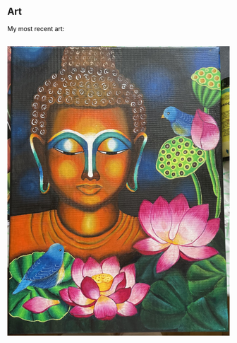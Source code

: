 
<html lang="en">
<head>
    <meta charset="UTF-8">
    <meta name="viewport" content="width=device-width, initial-scale=1.0">
    <link rel="stylesheet" href="style.css">
</head>
<body>

<h2 class="title">Art</h2>
<p style="color:black;">My most recent art:</p>
<br>

<img src="buddha.jpeg" alt="Buddha" class="center">  

</body>
</html>


